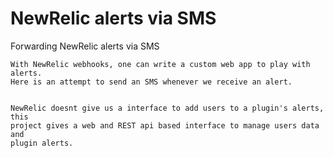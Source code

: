 NewRelic alerts via SMS
=========================

Forwarding NewRelic alerts via SMS  

    With NewRelic webhooks, one can write a custom web app to play with alerts.  
    Here is an attempt to send an SMS whenever we receive an alert.  
    

    NewRelic doesnt give us a interface to add users to a plugin's alerts, this  
    project gives a web and REST api based interface to manage users data and   
    plugin alerts.

